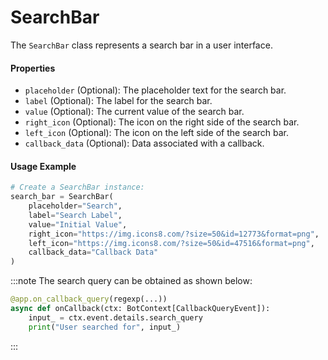 # SearchBar

The `SearchBar` class represents a search bar in a user interface.

#### Properties

- `placeholder` (Optional): The placeholder text for the search bar.
- `label` (Optional): The label for the search bar.
- `value` (Optional): The current value of the search bar.
- `right_icon` (Optional): The icon on the right side of the search bar.
- `left_icon` (Optional): The icon on the left side of the search bar.
- `callback_data` (Optional): Data associated with a callback.

#### Usage Example

```python
# Create a SearchBar instance:
search_bar = SearchBar(
    placeholder="Search",
    label="Search Label",
    value="Initial Value",
    right_icon="https://img.icons8.com/?size=50&id=12773&format=png",
    left_icon="https://img.icons8.com/?size=50&id=47516&format=png",
    callback_data="Callback Data"
)
```

:::note
The search query can be obtained as shown below:

```python
@app.on_callback_query(regexp(...))
async def onCallback(ctx: BotContext[CallbackQueryEvent]):
    input_ = ctx.event.details.search_query
    print("User searched for", input_)
```
:::